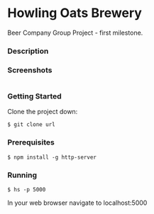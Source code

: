 # Howling Oats Brewery  
Beer Company Group Project - first milestone.  
### Description  

### Screenshots  
![]()  
![]()  
![]()  
![]()  
### Getting Started  
Clone the project down:  
```  
$ git clone url  
```  
### Prerequisites  
```  
$ npm install -g http-server  
```  
### Running  
```  
$ hs -p 5000  
```  
In your web browser navigate to localhost:5000



